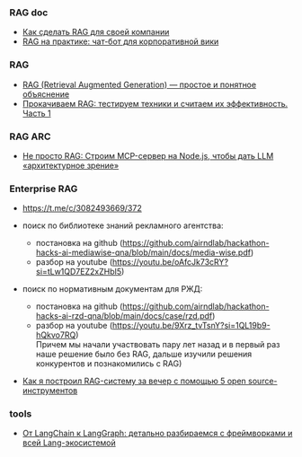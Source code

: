 ### RAG doc
- [Как сделать RAG для своей компании](https://habr.com/ru/articles/905076/) 
- [RAG на практике: чат-бот для корпоративной вики](https://habr.com/ru/companies/banki/articles/917642/)

### RAG
- [RAG (Retrieval Augmented Generation) — простое и понятное объяснение](https://habr.com/ru/articles/779526/) 
- [Прокачиваем RAG: тестируем техники и считаем их эффективность. Часть 1](https://habr.com/ru/articles/946888/)

### RAG ARC
- [Не просто RAG: Строим MCP-сервер на Node.js, чтобы дать LLM «архитектурное зрение»](https://habr.com/ru/articles/948002/)

### Enterprise RAG
- https://t.me/c/3082493669/372
- поиск по библиотеке знаний рекламного агентства:
  + постановка на github (https://github.com/airndlab/hackathon-hacks-ai-mediawise-qna/blob/main/docs/media-wise.pdf)
  + разбор на youtube (https://youtu.be/oAfcJk73cRY?si=tLw1QD7EZ2xZHbI5) 

- поиск по нормативным документам для РЖД:
  + постановка на github (https://github.com/airndlab/hackathon-hacks-ai-rzd-qna/blob/main/docs/case/rzd.pdf) 
  + разбор на youtube (https://youtu.be/9Xrz_tvTsnY?si=1QL19b9-hQkvo7RQ)  
Причем мы начали участвовать пару лет назад и в первый раз наше решение было без RAG, дальше изучили решения конкурентов и познакомились с RAG)
- [Как я построил RAG-систему за вечер с помощью 5 open source-инструментов](https://habr.com/ru/articles/955798/)
### tools
- [От LangChain к LangGraph: детально разбираемся с фреймворками и всей Lang-экосистемой](https://habr.com/ru/articles/956940/)
